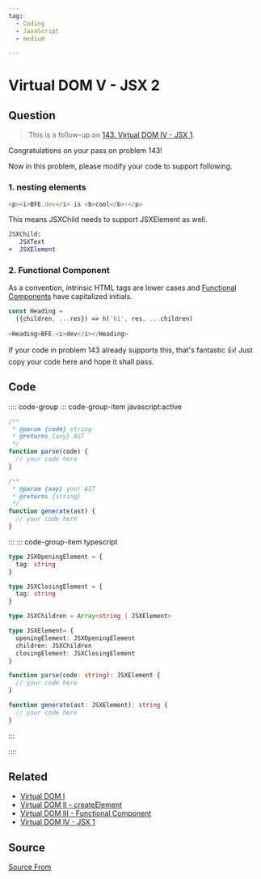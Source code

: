```yaml
---
tag:
  - Coding
  - JavaScript
  - medium

---
```

  
# Virtual DOM V - JSX 2

## Question
> This is a follow-up on [143\. Virtual DOM IV - JSX 1](/problem/virtual-dom-iv-jsx-1).

Congratulations on your pass on problem 143!

Now in this problem, please modify your code to support following.

### 1\. nesting elements

```ts
<p><i>BFE.dev</i> is <b>cool</b>!</p>
```

This means JSXChild needs to support JSXElement as well.

```diff
JSXChild:
   JSXText
+  JSXElement
```

### 2\. Functional Component

As a convention, intrinsic HTML tags are lower cases and [Functional Components](/problem/virtual-DOM-III-Functional-Component) have capitalized initials.

```ts
const Heading = 
  ({children, ...res}) => h('h1', res, ...children)
  
<Heading>BFE.<i>dev</i></Heading>
```

If your code in problem 143 already supports this, that's fantastic 👍! Just copy your code here and hope it shall pass.

## Code
:::: code-group
::: code-group-item javascript:active
```javascript
/**
 * @param {code} string
 * @returns {any} AST 
 */
function parse(code) {
  // your code here
}

/**
 * @param {any} your AST
 * @returns {string} 
 */
function generate(ast) {
  // your code here
}
```
:::
    ::: code-group-item typescript
```typescript
type JSXOpeningElement = {
  tag: string
}

type JSXClosingElement = {
  tag: string
}

type JSXChildren = Array<string | JSXElement>

type JSXElement= {
  openingElement: JSXOpeningElement
  children: JSXChildren
  closingElement: JSXClosingElement
}

function parse(code: string): JSXElement {
  // your code here
}

function generate(ast: JSXElement): string {
  // your code here
}
```
:::
    
::::


## Related

+ [Virtual DOM I](./Virtual-DOM-I)
+ [Virtual DOM II - createElement](./virtual-dom-II-createElement)
+ [Virtual DOM III - Functional Component](./virtual-DOM-III-Functional-Component)
+ [Virtual DOM IV - JSX 1](./virtual-dom-iv-jsx-1)
##  Source
[Source From](https://bigfrontend.dev/problem/virtual-dom-v-jsx-2)

  